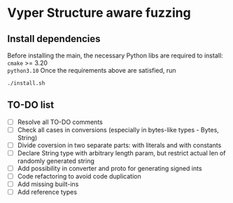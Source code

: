 # Vyper Structure aware fuzzing

## Install dependencies
Before installing the main, the necessary Python libs are required to install:
`cmake` >= 3.20  
`python3.10`
Once the requirements above are satisfied, run
```bash
./install.sh
```

## TO-DO list

- [ ] Resolve all TO-DO comments
- [ ] Check all cases in conversions (especially in bytes-like types - Bytes, String)
- [ ] Divide coversion in two separate parts: with literals and with constants
- [ ] Declare String type with arbitrary length param, but restrict actual len of randomly generated string
- [ ] Add possibility in converter and proto for generating signed ints
- [ ] Code refactoring to avoid code duplication
- [ ] Add missing built-ins
- [ ] Add reference types 